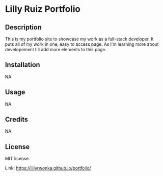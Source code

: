 # Lilly Ruiz Portfolio

## Description
This is my portfolio site to showcase my work as a full-stack developer.
It puts all of my work in one, easy to access page. As I'm learning more about developement I'll add more elements to this page.

## Installation

NA

## Usage

NA

## Credits

NA

## License

MIT license.

Link: https://lillyrwonka.github.io/portfolio/
